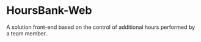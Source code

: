# HoursBank-Web
A solution front-end based on the control of additional hours performed by a team member.
